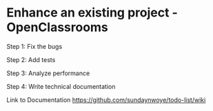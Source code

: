 # Enhance an existing project - OpenClassrooms
Step 1: Fix the bugs

Step 2: Add tests

Step 3: Analyze performance

Step 4: Write technical documentation

Link to Documentation https://github.com/sundaynwoye/todo-list/wiki
